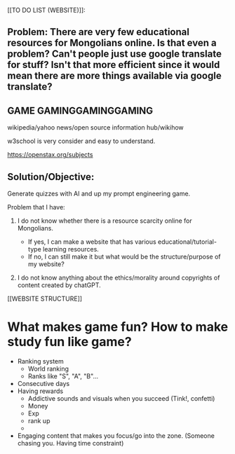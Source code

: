 [[TO DO LIST (WEBSITE)]]:

## Problem: There are very few educational resources for Mongolians online. Is that even a problem? Can't people just use google translate for stuff? Isn't that more efficient since it would mean there are more things available via google translate?

GAME GAMINGGAMINGGAMING
----------

wikipedia/yahoo news/open source information hub/wikihow

w3school is very consider and easy to understand.

https://openstax.org/subjects
## Solution/Objective: 

Generate quizzes with AI and up my prompt engineering game.

Problem that I have: 
1. I do not know whether there is a resource scarcity online for Mongolians. 
	+ If yes, I can make a website that has various educational/tutorial-type learning resources.
	+ If no, I can still make it but what would be the structure/purpose of my website?

2. I do not know anything about the ethics/morality around copyrights of content created by chatGPT.

[[WEBSITE STRUCTURE]]

# What makes game fun? How to make study fun like game?
+ Ranking system
	+ World ranking
	+ Ranks like "S", "A", "B"...
+ Consecutive days
+ Having rewards
	+ Addictive sounds and visuals when you succeed (Tink!, confetti)
	+ Money
	+ Exp
	+ rank up
	+ 
+ Engaging content that makes you focus/go into the zone. (Someone chasing you. Having time constraint)
